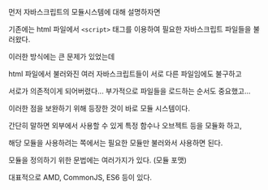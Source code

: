 먼저 자바스크립트의 모듈시스템에 대해 설명하자면

기존에는 html 파일에서 `<script>` 태그를 이용하여 필요한 자바스크립트 파일들을 불러왔다.

이러한 방식에는 큰 문제가 있었는데

html 파일에서 불러와진 여러 자바스크립트들이 서로 다른 파일임에도 불구하고

서로가 의존적이게 되어버렸다... 부가적으로 파일들을 로드하는 순서도 중요했고...

이러한 점을 보완하기 위해 등장한 것이 바로 모듈 시스템이다.

간단히 말하면 외부에서 사용할 수 있게 특정 함수나 오브젝트 등을 모듈화 하고,

해당 모듈을 사용하려는 쪽에서는 필요한 모듈만 불러와서 사용하면 된다.

모듈을 정의하기 위한 문법에는 여러가지가 있다. (모듈 포맷)

대표적으로 AMD, CommonJS, ES6 등이 있다.
